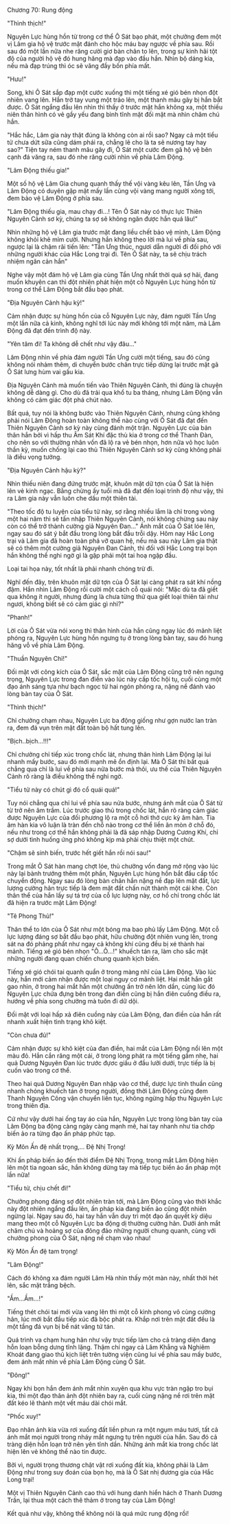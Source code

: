 




Chương 70: Rung động


"Thình thịch!"

Nguyên Lực hùng hồn từ trong cơ thể Ô Sát bạo phát, một chưởng đem một vị Lâm gia hộ vệ trước mặt đánh cho hộc máu bay ngược về phía sau. Rồi sau đó một lần nữa nhe răng cười giơ bàn chân to lên, trong sự kinh hãi tột độ của người hộ vệ đó hung hăng mà đạp vào đầu hắn. Nhìn bộ dáng kia, nếu mà đạp trúng thì óc sẽ văng đầy bốn phía mất.

"Hưu!"

Song, khi Ô Sát sắp đạp một cước xuống thì một tiếng xé gió bén nhọn đột nhiên vang lên. Hắn trở tay vung một trảo lên, một thanh mâu gãy bị hắn bắt được. Ô Sát ngẩng đầu lên nhìn thì thấy ở trước mặt hắn không xa, một thiếu niên thân hình có vẻ gầy yếu đang bình tĩnh mặt đối mặt mà nhìn chăm chú hắn.

"Hắc hắc, Lâm gia này thật đúng là không còn ai rồi sao? Ngay cả một tiểu tử chưa dứt sữa cũng dám phái ra, chẳng lẽ cho là ta sẽ nương tay hay sao?" Tiện tay ném thanh mâu gãy đi, Ô Sát một cước đem gã hộ vệ bên cạnh đá văng ra, sau đó nhe răng cười nhìn về phía Lâm Động.

"Lâm Động thiếu gia!"

Một số hộ vệ Lâm Gia chung quanh thấy thế vội vàng kêu lên, Tần Ưng và Lâm Động có duyên gặp mặt mấy lần cũng vội vàng mang người xông tới, đem bảo vệ Lâm Động ở phía sau.

"Lâm Động thiếu gia, mau chạy đi…! Tên Ô Sát này có thực lực Thiên Nguyên Cảnh sơ kỳ, chúng ta sợ sẽ không ngăn được hắn quá lâu!"

Nhìn những hộ vệ Lâm gia trước mặt đang liều chết bảo vệ mình, Lâm Động không khỏi khẽ mỉm cười. Nhưng hắn không theo lời mà lui về phía sau, ngược lại là chậm rãi tiến lên: "Tần Ưng thúc, ngươi dẫn người đi đối phó với những người khác của Hắc Long trại đi. Tên Ô Sát này, ta sẽ chịu trách nhiệm ngăn cản hắn"

Nghe vậy một đám hộ vệ Lâm gia cùng Tần Ưng nhất thời quá sợ hãi, đang muốn khuyên can thì đột nhiên phát hiện một cỗ Nguyên Lực hùng hồn từ trong cơ thể Lâm Động bắt đầu bạo phát.

"Địa Nguyên Cảnh hậu kỳ!"

Cảm nhận được sự hùng hồn của cỗ Nguyên Lực này, đám người Tần Ưng một lần nữa cả kinh, không nghĩ tới lúc này mới không tới một năm, mà Lâm Động đã đạt đến trình độ này.

"Yên tâm đi! Ta không dễ chết như vậy đâu..."

Lâm Động nhìn về phía đám người Tần Ưng cười một tiếng, sau đó cũng không nói nhảm thêm, di chuyển bước chân trực tiếp dừng lại trước mặt gã Ô Sát lưng hùm vai gấu kia.

Địa Nguyên Cảnh mà muốn tiến vào Thiên Nguyên Cảnh, thì đúng là chuyện không dễ dàng gì. Cho dù đã trải qua khổ tu ba tháng, nhưng Lâm Động vẫn không có cảm giác đột phá chút nào.

Bất quá, tuy nói là không bước vào Thiên Nguyên Cảnh, nhưng cũng không phải nói Lâm Động hoàn toàn không thể nào cùng với Ô Sát đã đạt đến Thiên Nguyên Cảnh sơ kỳ này cùng đánh một trận. Nguyên Lực của bản thân hắn bởi vì hấp thu Âm Sát Khí đặc thù kia ở trong cơ thể Thanh Đàn, cho nên so với thường nhân vốn đã lộ ra vẻ bén nhọn, hơn nữa võ học luôn thần kỳ, muốn chống lại cao thủ Thiên Nguyên Cảnh sơ kỳ cũng không phải là điều vọng tưởng.

"Địa Nguyên Cảnh hậu kỳ?"

Nhìn thiếu niên đang đứng trước mặt, khuôn mặt dữ tợn của Ô Sát là hiện lên vẻ kinh ngạc. Bằng chừng ấy tuổi mà đã đạt đến loại trình độ như vậy, thì ra Lâm gia này vẫn luôn che dấu một thiên tài.

"Theo tốc độ tu luyện của tiểu tử này, sợ rằng nhiều lắm là chỉ trong vòng một hai năm thì sẽ tấn nhập Thiên Nguyên Cảnh, nói không chừng sau này còn có thể trở thành cường giả Nguyên Đan..." Ánh mắt của Ô Sát lóe lên, ngay sau đó sát ý bắt đầu trong lòng bắt đầu trỗi dậy. Hôm nay Hắc Long trại và Lâm gia đã hoàn toàn phá vỡ quan hệ, nếu mà sau này Lâm gia thật sẽ có thêm một cường giả Nguyên Đan Cảnh, thì đối với Hắc Long trại bọn hắn không thể nghi ngờ gì là gặp phải một tai hoạ ngập đầu.

Loại tai họa này, tốt nhất là phải nhanh chóng trừ đi.

Nghĩ đến đây, trên khuôn mặt dữ tợn của Ô Sát lại càng phát ra sát khí nồng đậm. Hắn nhìn Lâm Động rồi cười một cách cỗ quái nói: "Mặc dù ta đã giết qua không ít người, nhưng đúng là chưa từng thử qua giết loại thiên tài như ngươi, không biết sẽ có cảm giác gì nhỉ?"

"Phanh!"

Lời của Ô Sát vừa nói xong thì thân hình của hắn cũng ngay lúc đó mãnh liệt phóng ra, Nguyên Lực hùng hồn ngưng tụ ở trong lòng bàn tay, sau đó hung hăng vỗ về phía Lâm Động.

"Thuần Nguyên Chỉ!"

Đối mặt với công kích của Ô Sát, sắc mặt của Lâm Động cũng trở nên ngưng trọng, Nguyên Lực trong đan điền vào lúc này cấp tốc hội tụ, cuối cùng một đạo ánh sáng tựa như bạch ngọc từ hai ngón phóng ra, nặng nề đánh vào lòng bàn tay của Ô Sát.

"Thình thịch!"

Chỉ chưởng chạm nhau, Nguyên Lực ba động giống như gợn nước lan tràn ra, đem đá vụn trên mặt đất toàn bộ hất tung lên.

"Bịch..bịch…!!!"

Chỉ chưởng chỉ tiếp xúc trong chốc lát, nhưng thân hình Lâm Động lại lui nhanh mấy bước, sau đó mới mạnh mẽ ổn định lại. Mà Ô Sát thì bất quá chẳng qua chỉ là lui về phía sau nửa bước mà thôi, ưu thế của Thiên Nguyên Cảnh rõ ràng là điều không thể nghi ngờ.

"Tiểu tử này có chút gì đó cổ quái quá!"

Tuy nói chẳng qua chỉ lui về phía sau nửa bước, nhưng ánh mắt của Ô Sát từ từ trở nên âm trầm. Lúc trước giao thủ trong chốc lát, hắn rõ ràng cảm giác được Nguyên Lực của đối phương lộ ra một cỗ hơi thở cực kỳ âm hàn. Tia âm hàn kia vô luận là tràn đến chỗ nào trong cơ thể liền ăn mòn ở chỗ đó, nếu như trong cơ thể hắn không phải là đã sáp nhập Dương Cương Khí, chỉ sợ dưới tình huống ứng phó không kịp mà phải chịu thiệt một chút.

"Chậm sẽ sinh biến, trước hết giết hắn rồi nói sau!"

Trong mắt Ô Sát hàn mang chợt lóe, thủ chưởng vốn đang mở rộng vào lúc này lại bành trướng thêm một phần, Nguyên Lực hùng hồn bắt đầu cấp tốc chuyển động. Ngay sau đó lòng bàn chân hắn nặng nề đạp lên mặt đất, lực lượng cường hãn trực tiếp là đem mặt đất chấn nứt thành một cái khe. Còn thân thể của hắn lấy sự tá trợ của cỗ lực lượng này, cơ hồ chỉ trong chốc lát đã hiện ra trước mặt Lâm Động!

"Tê Phong Thủ!"

Thân thể to lớn của Ô Sát như một bóng ma bao phủ lấy Lâm Động. Một cỗ lực lượng đáng sợ bắt đầu bạo phát, hữu chưởng đột nhiên vung lên, trong sát na đó phảng phất như ngay cả không khí cũng đều bị xé thành hai mảnh. Tiếng xé gió bén nhọn "Ô...Ô…!" khuếch tán ra, làm cho sắc mặt những người đang quan chiến chung quanh kịch biến.

Tiếng xé gió chói tai quanh quẩn ở trong màng nhĩ của Lâm Động. Vào lúc này, hắn mới cảm nhận được một loại nguy cơ mãnh liệt. Hai mắt hắn gắt gao nhìn, ở trong hai mắt hắn một chưởng ấn trở nên lớn dần, cùng lúc đó Nguyên Lực chứa đựng bên trong đan điền cũng bị hắn điên cuồng điều ra, hướng về phía song chưởng mà tuôn đi dữ dội.

Đối mặt với loại hấp xả điên cuồng này của Lâm Động, đan điền của hắn rất nhanh xuất hiện tình trạng khô kiệt.

"Còn chưa đủ!"

Cảm nhận được sự khô kiệt của đan điền, hai mắt của Lâm Động nổi lên một màu đỏ. Hắn cắn răng một cái, ở trong lòng phát ra một tiếng gầm nhẹ, hai quả Dương Nguyên Đan lúc trước đựơc giấu ở đầu lưỡi dưới, trực tiếp là bị cuốn vào trong cơ thể.

Theo hai quả Dương Nguyên Đan nhập vào cơ thể, dược lực tinh thuần cũng nhanh chóng khuếch tán ở trong người, đồng thời Lâm Động cũng đem Thanh Nguyên Công vận chuyển liên tục, không ngừng hấp thu Nguyên Lực trong thiên địa.

Cứ như vậy dưới hai ống tay áo của hắn, Nguyên Lực trong lòng bàn tay của Lâm Động ba động càng ngày càng mạnh mẽ, hai tay nhanh như tia chớp biến ảo ra từng đạo ấn pháp phức tạp.

Kỳ Môn Ấn đệ nhất trọng,… Đệ Nhị Trọng!

Khi ấn pháp biến ảo đến thời điểm Đệ Nhị Trọng, trong mắt Lâm Động hiện lên một tia ngoan sắc, hắn không dừng tay mà tiếp tục biến ảo ấn pháp một lần nữa!

"Tiểu tử, chịu chết đi!"

Chưởng phong đáng sợ đột nhiên tràn tới, mà Lâm Động cũng vào thời khắc này đột nhiên ngẩng đầu lên, ấn pháp kia đang biến ảo cũng đột nhiên ngừng lại. Ngay sau đó, hai tay hắn vẫn duy trì một đạo ấn quyết kỳ diệu mang theo một cỗ Nguyên Lực ba động dị thường cường hãn. Dưới ánh mắt chăm chú và hoảng sợ của đông đảo những người chung quanh, cùng với chưởng phong của Ô Sát, nặng nề chạm vào nhau!

Kỳ Môn Ấn đệ tam trọng!

"Lâm Động!"

Cách đó không xa đám người Lâm Hà nhìn thấy một màn này, nhất thời hét lên, sắc mặt trắng bệch.

"Ầm…Ầm…!"

Tiếng thét chói tai mới vừa vang lên thì một cỗ kình phong vô cùng cường hãn, lúc mới bắt đầu tiếp xúc đã bộc phát ra. Khắp nơi trên mặt đất đều là một tầng đá vụn bị bể nát văng tứ tán.

Quá trình va chạm hung hãn như vậy trực tiếp làm cho cả tràng diện đang hỗn loạn bỗng dưng tĩnh lặng. Thậm chí ngay cả Lâm Khẳng và Nghiêm Khoát đang giao thủ kịch liệt trên tường viện cũng lui về phía sau mấy bước, đem ánh mắt nhìn về phía Lâm Động cùng Ô Sát.

"Đông!"

Ngay khi bọn hắn đem ánh mắt nhìn xuyên qua khu vực tràn ngập tro bụi kia, thì một đạo thân ảnh đột nhiên bay ra, cuối cùng nặng nề rơi trên mặt đất kéo lê thành một vết máu dài chói mắt.

"Phốc xuy!"

Đạo nhân ảnh kia vừa rơi xuống đất liền phun ra một ngụm máu tươi, tất cả ánh mắt mọi người trong nháy mắt ngưng tụ trên người của hắn. Sau đó cả tràng diện hỗn loạn trở nên yên tĩnh dần. Những ánh mắt kia trong chốc lát hiện lên vẻ không thể nào tin được.

Bởi vì, người trọng thương chật vật rơi xuống đất kia, không phải là Lâm Động như trong suy đoán của bọn họ, mà là Ô Sát nhị đương gia của Hắc Long trại!

Một vị Thiên Nguyên Cảnh cao thủ với hung danh hiển hách ở Thanh Dương Trấn, lại thua một cách thê thảm ở trong tay của Lâm Động!

Kết quả như vậy, không thể không nói là quá mức rung động rồi!




